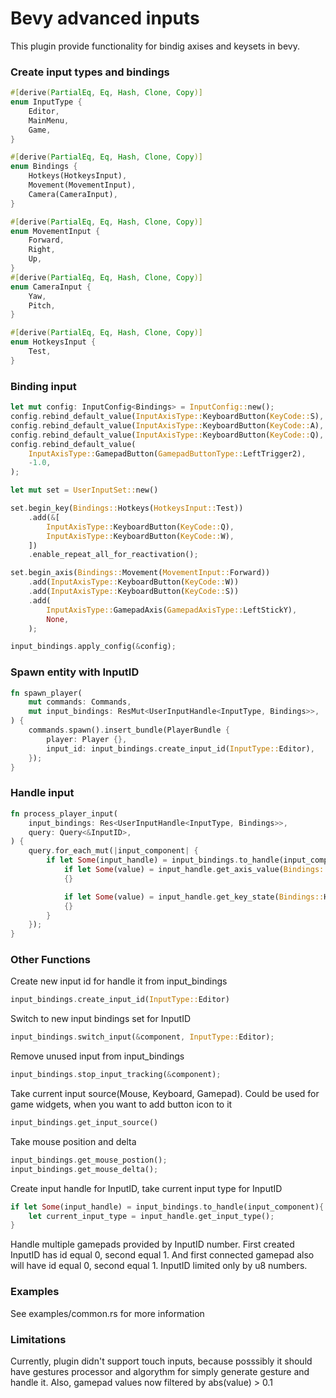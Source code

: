 # Bevy advanced inputs
This plugin provide functionality for bindig axises and keysets in bevy.

### Create input types and bindings
```rust
#[derive(PartialEq, Eq, Hash, Clone, Copy)]
enum InputType {
    Editor,
    MainMenu,
    Game,
}

#[derive(PartialEq, Eq, Hash, Clone, Copy)]
enum Bindings {
    Hotkeys(HotkeysInput),
    Movement(MovementInput),
    Camera(CameraInput),
}

#[derive(PartialEq, Eq, Hash, Clone, Copy)]
enum MovementInput {
    Forward,
    Right,
    Up,
}
#[derive(PartialEq, Eq, Hash, Clone, Copy)]
enum CameraInput {
    Yaw,
    Pitch,
}

#[derive(PartialEq, Eq, Hash, Clone, Copy)]
enum HotkeysInput {
    Test,
}
```

### Binding input
```rust
let mut config: InputConfig<Bindings> = InputConfig::new();
config.rebind_default_value(InputAxisType::KeyboardButton(KeyCode::S), -1.0);
config.rebind_default_value(InputAxisType::KeyboardButton(KeyCode::A), -1.0);
config.rebind_default_value(InputAxisType::KeyboardButton(KeyCode::Q), -1.0);
config.rebind_default_value(
    InputAxisType::GamepadButton(GamepadButtonType::LeftTrigger2),
    -1.0,
);

let mut set = UserInputSet::new()

set.begin_key(Bindings::Hotkeys(HotkeysInput::Test))
    .add(&[
        InputAxisType::KeyboardButton(KeyCode::Q),
        InputAxisType::KeyboardButton(KeyCode::W),
    ])
    .enable_repeat_all_for_reactivation();

set.begin_axis(Bindings::Movement(MovementInput::Forward))
    .add(InputAxisType::KeyboardButton(KeyCode::W))
    .add(InputAxisType::KeyboardButton(KeyCode::S))
    .add(
        InputAxisType::GamepadAxis(GamepadAxisType::LeftStickY),
        None,
    );

input_bindings.apply_config(&config);
```

### Spawn entity with InputID
```rust
fn spawn_player(
    mut commands: Commands,
    mut input_bindings: ResMut<UserInputHandle<InputType, Bindings>>,
) {
    commands.spawn().insert_bundle(PlayerBundle {
        player: Player {},
        input_id: input_bindings.create_input_id(InputType::Editor),
    });
}
```

### Handle input
```rust
fn process_player_input(
    input_bindings: Res<UserInputHandle<InputType, Bindings>>,
    query: Query<&InputID>,
) {
    query.for_each_mut(|input_component| {
        if let Some(input_handle) = input_bindings.to_handle(input_component) {
            if let Some(value) = input_handle.get_axis_value(Bindings::Movement(MovementInput::Forward))
            {}

            if let Some(value) = input_handle.get_key_state(Bindings::Hotkeys(HotkeysInput::Test))
            {}
        }
    });
}
```

### Other Functions
Create new input id for handle it from input_bindings
```rust
input_bindings.create_input_id(InputType::Editor)
```
Switch to new input bindings set for InputID
```rust
input_bindings.switch_input(&component, InputType::Editor);
```
Remove unused input from input_bindings
```rust
input_bindings.stop_input_tracking(&component);
```
Take current input source(Mouse, Keyboard, Gamepad). Could be used for game widgets, when you want to add button icon to it
```rust
input_bindings.get_input_source()
```
Take mouse position and delta
```rust
input_bindings.get_mouse_postion();
input_bindings.get_mouse_delta();
```
Create input handle for InputID, take current input type for InputID
```rust
if let Some(input_handle) = input_bindings.to_handle(input_component){
    let current_input_type = input_handle.get_input_type();
}
```
Handle multiple gamepads provided by InputID number. First created InputID has id equal 0, second equal 1. And first connected gamepad also will have id equal 0, second equal 1. InputID limited only by u8 numbers.

### Examples
See examples/common.rs for more information

### Limitations
Currently, plugin didn't support touch inputs, because posssibly it should have gestures processor and algorythm for simply generate gesture and handle it.
Also, gamepad values now filtered by abs(value) > 0.1
